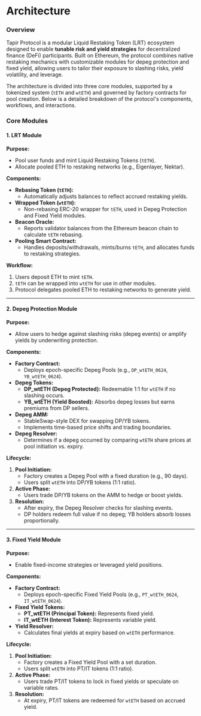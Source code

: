 # Architecture

### **Overview**

Tapir Protocol is a modular Liquid Restaking Token (LRT) ecosystem designed to enable **tunable risk and yield strategies** for decentralized finance (DeFi) participants. Built on Ethereum, the protocol combines native restaking mechanics with customizable modules for depeg protection and fixed yield, allowing users to tailor their exposure to slashing risks, yield volatility, and leverage.

The architecture is divided into three core modules, supported by a tokenized system (`tETH` and `wtETH`) and governed by factory contracts for pool creation. Below is a detailed breakdown of the protocol's components, workflows, and interactions.

### **Core Modules**

#### **1. LRT Module**

**Purpose:**

* Pool user funds and mint Liquid Restaking Tokens (`tETH`).
* Allocate pooled ETH to restaking networks (e.g., Eigenlayer, Nektar).

**Components:**

* **Rebasing Token (`tETH`):**
  * Automatically adjusts balances to reflect accrued restaking yields.
* **Wrapped Token (`wtETH`):**
  * Non-rebasing ERC-20 wrapper for `tETH`, used in Depeg Protection and Fixed Yield modules.
* **Beacon Oracle:**
  * Reports validator balances from the Ethereum beacon chain to calculate `tETH` rebasing.
* **Pooling Smart Contract:**
  * Handles deposits/withdrawals, mints/burns `tETH`, and allocates funds to restaking strategies.

**Workflow:**

1. Users deposit ETH to mint `tETH`.
2. `tETH` can be wrapped into `wtETH` for use in other modules.
3. Protocol delegates pooled ETH to restaking networks to generate yield.

***

#### **2. Depeg Protection Module**

**Purpose:**

* Allow users to hedge against slashing risks (depeg events) or amplify yields by underwriting protection.

**Components:**

* **Factory Contract:**
  * Deploys epoch-specific Depeg Pools (e.g., `DP_wtETH_0624`, `YB_wtETH_0624`).
* **Depeg Tokens:**
  * **DP\_wtETH (Depeg Protected):** Redeemable 1:1 for `wtETH` if no slashing occurs.
  * **YB\_wtETH (Yield Boosted):** Absorbs depeg losses but earns premiums from DP sellers.
* **Depeg AMM:**
  * StableSwap-style DEX for swapping DP/YB tokens.
  * Implements time-based price shifts and trading boundaries.
* **Depeg Resolver:**
  * Determines if a depeg occurred by comparing `wtETH` share prices at pool initiation vs. expiry.

**Lifecycle:**

1. **Pool Initiation:**
   * Factory creates a Depeg Pool with a fixed duration (e.g., 90 days).
   * Users split `wtETH` into DP/YB tokens (1:1 ratio).
2. **Active Phase:**
   * Users trade DP/YB tokens on the AMM to hedge or boost yields.
3. **Resolution:**
   * After expiry, the Depeg Resolver checks for slashing events.
   * DP holders redeem full value if no depeg; YB holders absorb losses proportionally.

***

#### **3. Fixed Yield Module**

**Purpose:**

* Enable fixed-income strategies or leveraged yield positions.

**Components:**

* **Factory Contract:**
  * Deploys epoch-specific Fixed Yield Pools (e.g., `PT_wtETH_0624`, `IT_wtETH_0624`).
* **Fixed Yield Tokens:**
  * **PT\_wtETH (Principal Token):** Represents fixed yield.
  * **IT\_wtETH (Interest Token):** Represents variable yield.
* **Yield Resolver:**
  * Calculates final yields at expiry based on `wtETH` performance.

**Lifecycle:**

1. **Pool Initiation:**
   * Factory creates a Fixed Yield Pool with a set duration.
   * Users split `wtETH` into PT/IT tokens (1:1 ratio).
2. **Active Phase:**
   * Users trade PT/IT tokens to lock in fixed yields or speculate on variable rates.
3. **Resolution:**
   * At expiry, PT/IT tokens are redeemed for `wtETH` based on accrued yield.
